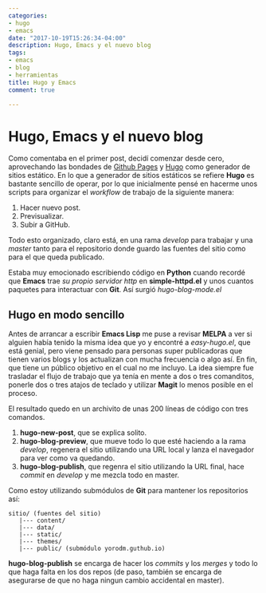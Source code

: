 ```yaml
---
categories:
- hugo
- emacs
date: "2017-10-19T15:26:34-04:00"
description: Hugo, Emacs y el nuevo blog
tags:
- emacs
- blog
- herramientas
title: Hugo y Emacs
comment: true

---
```


# Hugo, Emacs y el nuevo blog

Como comentaba en el primer post, decidí comenzar desde cero, aprovechando las
bondades de [Github Pages](https://pages.github.com/ ) y
[Hugo](http://gohugo.io) como generador de sitios estático. En lo que a
generador de sitios estáticos se refiere **Hugo** es bastante sencillo de operar,
por lo que inicialmente pensé en hacerme unos scripts para organizar el
*workflow* de trabajo de la siguiente manera:

1. Hacer nuevo post.
2. Previsualizar.
3. Subir a GitHub.

Todo esto organizado, claro está, en una rama *develop* para trabajar y una
*master* tanto para el repositorio donde guardo las fuentes del sitio como para
el que queda publicado.

Estaba muy emocionado escribiendo código en **Python** cuando recordé que **Emacs**
trae *su propio servidor http* en **simple-httpd.el** y unos cuantos paquetes
para interactuar con **Git**. Así surgió *hugo-blog-mode.el*

## Hugo en modo sencillo

Antes de arrancar a escribir **Emacs Lisp** me puse a revisar **MELPA** a ver si
alguien había tenido la misma idea que yo y encontré a *easy-hugo.el*, que está
genial, pero viene pensado para personas super publicadoras que tienen varios
blogs y los actualizan con mucha frecuencia o algo así. En fin, que tiene un
público objetivo en el cual no me incluyo. La idea siempre fue trasladar el
flujo de trabajo que ya tenía en mente a dos o tres comanditos, ponerle dos o
tres atajos de teclado y utilizar **Magit** lo menos posible en el proceso.

El resultado quedo en un archivito de unas 200 líneas de código con tres comandos.

1. **hugo-new-post**, que se explica solito.
2. **hugo-blog-preview**, que mueve todo lo que esté haciendo a la rama *develop*,
   regenera el sitio utilizando una URL local y lanza el navegador para ver como
   va quedando.
3. **hugo-blog-publish**, que regenra el sitio utilizando la URL final, hace
   *commit* en *develop* y me mezcla todo en master.

Como estoy utilizando submódulos de **Git** para mantener los repositorios así:

```
sitio/ (fuentes del sitio)
   |--- content/
   |--- data/
   |--- static/
   |--- themes/
   |--- public/ (submódulo yorodm.guthub.io)
```

**hugo-blog-publish** se encarga de hacer los *commits* y los *merges* y todo lo que haga falta en los dos repos (de paso, también se encarga de asegurarse de que no haga ningun cambio accidental en master).
